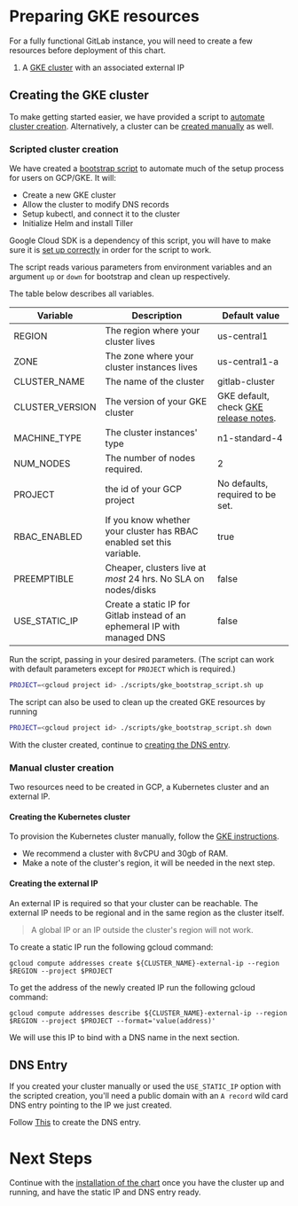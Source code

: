 # Preparing GKE resources

For a fully functional GitLab instance, you will need to create a few resources before deployment of this chart.

1. A [GKE cluster](#creating-the-gke-cluster) with an associated external IP

## Creating the GKE cluster

To make getting started easier, we have provided a script to [automate cluster creation](#scripted-cluster-creation-on-gke). Alternatively, a cluster can be [created manually](#manual-cluster-creation) as well.

### Scripted cluster creation

We have created a [bootstrap script](../../scripts/gke_bootstrap_script.sh) to automate much of the setup process for users on GCP/GKE. It will:
* Create a new GKE cluster
* Allow the cluster to modify DNS records
* Setup kubectl, and connect it to the cluster
* Initialize Helm and install Tiller

Google Cloud SDK is a dependency of this script, you will have to make sure it is [set up correctly](../helm/index.md#connect-to-the-cluster) in order for the script to work.

The script reads various parameters from environment variables and an argument `up` or `down` for bootstrap and clean up respectively.

The table below describes all variables.

| Variable        | Description                                                                 | Default value                    |
|-----------------|-----------------------------------------------------------------------------|----------------------------------|
| REGION          | The region where your cluster lives                                         | us-central1                      |
| ZONE            | The zone where your cluster instances lives                                 | us-central1-a                     |
| CLUSTER_NAME    | The name of the cluster                                                     | gitlab-cluster                   |
| CLUSTER_VERSION | The version of your GKE cluster                                             | GKE default, check [GKE release notes][]. |
| MACHINE_TYPE    | The cluster instances' type                                                 | n1-standard-4                    |
| NUM_NODES       | The number of nodes required.                                               | 2                                |
| PROJECT         | the id of your GCP project                                                  | No defaults, required to be set. |
| RBAC_ENABLED    | If you know whether your cluster has RBAC enabled set this variable.        | true                             |
| PREEMPTIBLE     | Cheaper, clusters live at *most* 24 hrs. No SLA on nodes/disks              | false                            |
| USE_STATIC_IP   | Create a static IP for Gitlab instead of an ephemeral IP with managed DNS   | false                            |

[GKE release notes]: https://cloud.google.com/kubernetes-engine/release-notes

Run the script, passing in your desired parameters. (The script can work with default parameters except for `PROJECT` which is required.)

```bash
PROJECT=<gcloud project id> ./scripts/gke_bootstrap_script.sh up
```

The script can also be used to clean up the created GKE resources by running

```bash
PROJECT=<gcloud project id> ./scripts/gke_bootstrap_script.sh down
```

With the cluster created, continue to [creating the DNS entry](#dns-entry).

### Manual cluster creation

Two resources need to be created in GCP, a Kubernetes cluster and an external IP.

#### Creating the Kubernetes cluster

To provision the Kubernetes cluster manually, follow the [GKE instructions](https://cloud.google.com/kubernetes-engine/docs/how-to/creating-a-container-cluster).

* We recommend a cluster with 8vCPU and 30gb of RAM.
* Make a note of the cluster's region, it will be needed in the next step.

#### Creating the external IP

An external IP is required so that your cluster can be reachable. The external IP needs to be regional and in the same region as the cluster itself.

> A global IP or an IP outside the cluster's region will not work.

To create a static IP run the following gcloud command:

`gcloud compute addresses create ${CLUSTER_NAME}-external-ip --region $REGION --project $PROJECT`

To get the address of the newly created IP run the following gcloud command:

`gcloud compute addresses describe ${CLUSTER_NAME}-external-ip --region $REGION --project $PROJECT --format='value(address)'`

We will use this IP to bind with a DNS name in the next section.

## DNS Entry

If you created your cluster manually or used the `USE_STATIC_IP` option with the scripted creation,
you'll need a public domain with an `A record` wild card DNS entry pointing to the IP we just created.

Follow [This](https://cloud.google.com/dns/quickstart) to create the DNS entry.

# Next Steps

Continue with the [installation of the chart](../installation/index.md) once you have the cluster up and running, and have the static IP and DNS entry ready.
